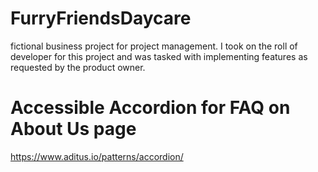 # FurryFriendsDaycare
fictional business project for project management. I took on the roll of developer for this project and was tasked with implementing features as requested by the product owner.

# Accessible Accordion for FAQ on About Us page
https://www.aditus.io/patterns/accordion/
